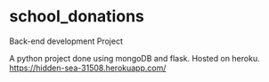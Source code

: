 # school_donations

Back-end development Project

A python project done using mongoDB and flask. Hosted on heroku.
https://hidden-sea-31508.herokuapp.com/
